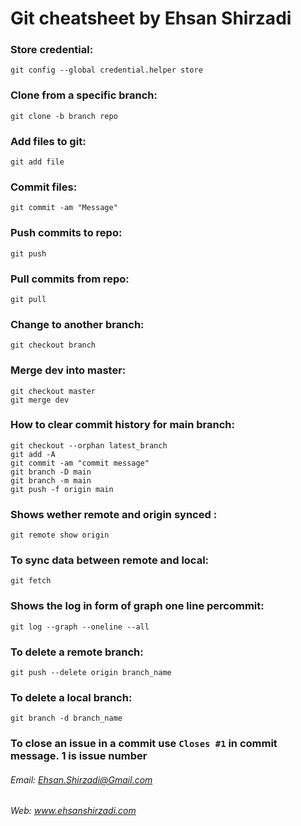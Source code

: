 # Git cheatsheet by Ehsan Shirzadi

### Store credential:
`git config --global credential.helper store`

### Clone from a specific branch:
`git clone -b branch repo`

### Add files to git:
`git add file`

### Commit files:
`git commit -am "Message"`

### Push commits to repo:
`git push`

### Pull commits from repo:
`git pull`

### Change to another branch:
`git checkout branch`

### Merge dev into master:
```
git checkout master
git merge dev
```

### How to clear commit history for main branch:
```
git checkout --orphan latest_branch
git add -A
git commit -am "commit message"
git branch -D main
git branch -m main
git push -f origin main
```

### Shows wether remote and origin synced :
```
git remote show origin
```
### To sync data between remote and local:
```
git fetch
```

### Shows the log in form of graph one line percommit:
```
git log --graph --oneline --all
```
### To delete a remote branch:
```
git push --delete origin branch_name
```
### To delete a local branch:
```
git branch -d branch_name
```
### To close an issue in a commit use `Closes #1` in commit message. 1 is issue number

###### Email: Ehsan.Shirzadi@Gmail.com
###### Web: www.ehsanshirzadi.com
